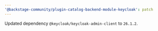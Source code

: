 ```yaml
---
'@backstage-community/plugin-catalog-backend-module-keycloak': patch
---
```


Updated dependency `@keycloak/keycloak-admin-client` to `26.1.2`.
